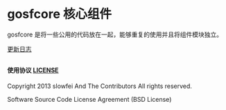 gosfcore 核心组件
========

gosfcore 是将一些公用的代码放在一起，能够重复的使用并且将组件模块独立。


[更新日志](https://github.com/slowfei/gosfcore/blob/master/update.md)


##
#### 使用协议 [LICENSE](https://github.com/slowfei/gosfcore/blob/master/LICENSE)

Copyright 2013 slowfei And The Contributors All rights reserved.

Software Source Code License Agreement (BSD License)

###
